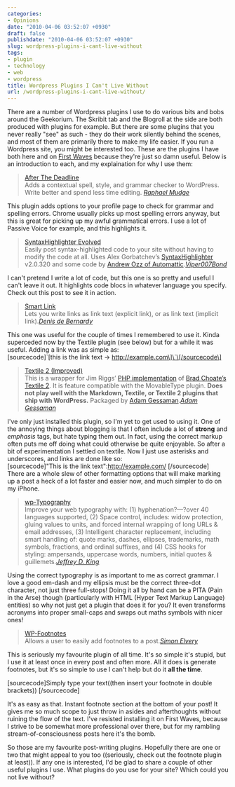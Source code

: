 ```yaml
---
categories:
- Opinions
date: "2010-04-06 03:52:07 +0930"
draft: false
publishdate: "2010-04-06 03:52:07 +0930"
slug: wordpress-plugins-i-cant-live-without
tags:
- plugin
- technology
- web
- wordpress
title: Wordpress Plugins I Can't Live Without
url: /wordpress-plugins-i-cant-live-without/
---
```

There are a number of Wordpress plugins I use to do various bits and
bobs around the Geekorium. The Skribit tab and the Blogroll at the side
are both produced with plugins for example. But there are some plugins
that you never really "see" as such - they do their work silently behind
the scenes, and most of them are primarily there to make my life easier.
If you run a Wordpress site, you might be interested too. These are the
plugins I have both here and on [First
Waves](//the.geekorium.com.au/read/google-wave/) because they're just so
damn useful. Below is an introduction to each, and my explaination for
why I use them:

> [After The
> Deadline](http://www.afterthedeadline.com "Visit plugin homepage")\
> Adds a contextual spell, style, and grammar checker to WordPress.
> Write better and spend less time editing. *[Raphael
> Mudge](http://blog.afterthedeadline.com "Visit author homepage")*

This plugin adds options to your profile page to check for grammar and
spelling errors. Chrome usually picks up most spelling errors anyway,
but this is great for picking up my awful grammatical errors. I use a
lot of Passive Voice for example, and this highlights it.

> [SyntaxHighlighter
> Evolved](http://www.viper007bond.com/wordpress-plugins/syntaxhighlighter/ "Visit plugin homepage")\
> Easily post syntax-highlighted code to your site without having to
> modify the code at all. Uses Alex Gorbatchev’s
> [SyntaxHighlighter](http://alexgorbatchev.com/wiki/SyntaxHighlighter)
> v2.0.320 and some code by [Andrew Ozz of
> Automattic](http://wordpress.com/).*[Viper007Bond](http://www.viper007bond.com/ "Visit author homepage")*

I can't pretend I write a lot of code, but this one is so pretty and
useful I can't leave it out. It highlights code blocs in whatever
language you specify. Check out this post to see it in action.

> [Smart
> Link](http://www.semiologic.com/software/publishing/smart-link/ "Visit plugin homepage")\
> Lets you write links as link text (explicit link), or as link text
> (implicit link).*[Denis de
> Bernardy](http://www.semiologic.com "Visit author homepage")*

This one was useful for the couple of times I remembered to use it.
Kinda superceded now by the Textile plugin (see below) but for a while
it was useful. Adding a link was as simple as:\
\[sourcecode\]\`\[this is the link text -&gt;
http://example.com\]\`\[/sourcecode\]

> [Textile 2
> (Improved)](http://idly.org/category/textile "Visit plugin homepage")\
> This is a wrapper for Jim Riggs’ [PHP
> implementation](http://jimandlissa.com/project/textilephp) of [Brad
> Choate’s Textile 2](http://bradchoate.com/mt-plugins/textile). It is
> feature compatible with the MovableType plugin. **Does not play well
> with the Markdown, Textile, or Textile 2 plugins that ship with
> WordPress.** Packaged by [Adam Gessaman](http://idly.org/).*[Adam
> Gessaman](http://idly.org/ "Visit author homepage")*

I've only just installed this plugin, so I'm yet to get used to using
it. One of the annoying things about blogging is that I often include a
lot of **strong** and *emphasis* tags, but hate typing them out. In
fact, using the correct markup often puts me off doing what could
otherwise be quite enjoyable. So after a bit of experimentation I
settled on textile. Now I just use asterisks and underscores, and links
are done like so:\
\[sourcecode\]&quot;This is the link text&quot;:http://example.com/
\[/sourcecode\]\
There are a whole slew of other formatting options that will make
marking up a post a heck of a lot faster and easier now, and much
simpler to do on my iPhone.

> [wp-Typography](http://kingdesk.com/projects/wp-typography "Visit plugin homepage")\
> Improve your web typography with: (1) hyphenation?—?over 40 languages
> supported, (2) Space control, includes: widow protection, gluing
> values to units, and forced internal wrapping of long URLs & email
> addresses, (3) Intelligent character replacement, including smart
> handling of: quote marks, dashes, ellipses, trademarks, math symbols,
> fractions, and ordinal suffixes, and (4) CSS hooks for styling:
> ampersands, uppercase words, numbers, initial quotes &
> guillemets.*[Jeffrey D.
> King](http://kingdesk.com/ "Visit author homepage")*

Using the correct typography is as important to me as correct grammar. I
love a good em-dash and my ellipsis must be the correct three-dot
character, not just three full-stops! Doing it all by hand can be a PITA
(Pain in the Arse) though (particularly with HTML (Hyper Text Markup
Language) entities) so why not just get a plugin that does it for you?
It even transforms acronyms into proper small-caps and swaps out maths
symbols with nicer ones!

> [WP-Footnotes](http://www.elvery.net/drzax/more-things/wordpress-footnotes-plugin/ "Visit plugin homepage")\
> Allows a user to easily add footnotes to a post.*[Simon
> Elvery](http://www.elvery.net/drzax/ "Visit author homepage")*

This is seriously my favourite plugin of all time. It's so simple it's
stupid, but I use it at least once in every post and often more. All it
does is generate footnotes, but it's so simple to use I can't help but
do it **all the time**.

\[sourcecode\]Simply type your text((then insert your footnote in double
brackets)) \[/sourcecode\]

It's as easy as that. Instant footnote section at the bottom of your
post! It gives me so much scope to just throw in asides and
afterthoughts without ruining the flow of the text. I've resisted
installing it on First Waves, because I strive to be somewhat more
professional over there, but for my rambling stream-of-consciousness
posts here it's the bomb.

So those are my favourite post-writing plugins. Hopefully there are one
or two that might appeal to you too ((seriously, check out the footnote
plugin at least)). If any one is interested, I'd be glad to share a
couple of other useful plugins I use. What plugins do you use for your
site? Which could you not live without?